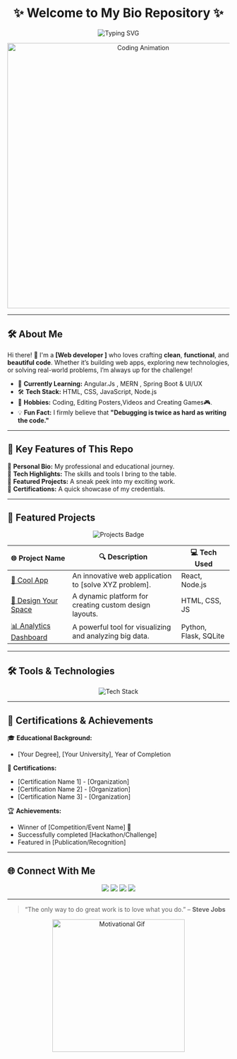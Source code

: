 <h1 align="center">✨ Welcome to My Bio Repository ✨</h1>

<p align="center">
  <img src="https://readme-typing-svg.herokuapp.com?color=F7DF1E&size=25&center=true&vCenter=true&width=500&lines=Passionate+Developer+🌟;Eternal+Learner+📘;Tech+Enthusiast+🚀" alt="Typing SVG">
</p>

<p align="center">
  <img src="https://media.giphy.com/media/ZVik7pBtu9dNS/giphy.gif" width="600" alt="Coding Animation">
</p>

<hr>

## 🛠️ **About Me**

Hi there! 👋 I'm a **[Web developer ]** who loves crafting **clean**, **functional**, and **beautiful code**. Whether it’s building web apps, exploring new technologies, or solving real-world problems, I’m always up for the challenge!

- 🌱 **Currently Learning:** Angular.Js , MERN , Spring Boot & UI/UX
- 🛠️ **Tech Stack:** HTML, CSS, JavaScript, Node.js
- 🚀 **Hobbies:** Coding, Editing Posters,Videos and Creating Games🎮.
- 💡 **Fun Fact:** I firmly believe that **"Debugging is twice as hard as writing the code."**  

<hr>

## 🌟 **Key Features of This Repo**

📌 **Personal Bio:** My professional and educational journey.  
📌 **Tech Highlights:** The skills and tools I bring to the table.  
📌 **Featured Projects:** A sneak peek into my exciting work.  
📌 **Certifications:** A quick showcase of my credentials.  

<hr>

## 🚀 **Featured Projects**

<p align="center">
  <img src="https://img.shields.io/badge/JavaScript%20Projects-yellow?style=for-the-badge&logo=javascript&logoColor=white" alt="Projects Badge">
</p>

| 🌐 **Project Name**          | 🔍 **Description**                                                                                 | 💻 **Tech Used**         |  
|------------------------------|-----------------------------------------------------------------------------------------------------|--------------------------|  
| [🚀 Cool App](#)              | An innovative web application to [solve XYZ problem].                                              | React, Node.js           |  
| [🎨 Design Your Space](#)     | A dynamic platform for creating custom design layouts.                                              | HTML, CSS, JS            |  
| [📊 Analytics Dashboard](#)   | A powerful tool for visualizing and analyzing big data.                                            | Python, Flask, SQLite    |  

<hr>

## 🛠️ **Tools & Technologies**

<p align="center">
  <img src="https://skillicons.dev/icons?i=html,css,js,react,nodejs,mongodb,github,git,vscode" alt="Tech Stack">
</p>

<hr>

## 📜 **Certifications & Achievements**

🎓 **Educational Background:**  
- [Your Degree], [Your University], Year of Completion  

📜 **Certifications:**  
- [Certification Name 1] - [Organization]  
- [Certification Name 2] - [Organization]  
- [Certification Name 3] - [Organization]  

🏆 **Achievements:**  
- Winner of [Competition/Event Name] 🥇  
- Successfully completed [Hackathon/Challenge]  
- Featured in [Publication/Recognition]  

<hr>

## 🌐 **Connect With Me**

<p align="center">
  <a href="mailto:your-email@example.com"><img src="https://img.shields.io/badge/-Email-D14836?style=for-the-badge&logo=gmail&logoColor=white"></a>
  <a href="https://www.linkedin.com/in/your-profile/"><img src="https://img.shields.io/badge/-LinkedIn-0077B5?style=for-the-badge&logo=linkedin&logoColor=white"></a>
  <a href="https://github.com/your-profile"><img src="https://img.shields.io/badge/-GitHub-181717?style=for-the-badge&logo=github&logoColor=white"></a>
  <a href="https://twitter.com/your-profile"><img src="https://img.shields.io/badge/-Twitter-1DA1F2?style=for-the-badge&logo=twitter&logoColor=white"></a>
</p>

<hr>

> “The only way to do great work is to love what you do.” – **Steve Jobs**

<p align="center">
  <img src="https://media.giphy.com/media/Ll22OhMLAlVDb8UQWe/giphy.gif" width="300" alt="Motivational Gif">
</p>
